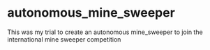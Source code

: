 # autonomous_mine_sweeper
This was my trial to create an autonomous mine_sweeper to join the international mine sweeper competition
